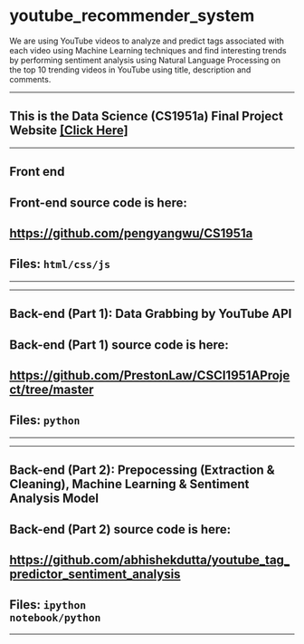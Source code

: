 # youtube_recommender_system

We are using YouTube videos to analyze and predict tags associated with each video using Machine Learning techniques and find interesting trends by performing sentiment analysis using Natural Language Processing on the top 10 trending videos in YouTube using title, description and comments.

---------------------------------------------------------
## This is the Data Science (CS1951a) Final Project Website [[Click Here]](https://pengyangwu.github.io/CS1951a/)
---------------------------------------------------------
##        Front end  

## Front-end source code is here:

## https://github.com/pengyangwu/CS1951a

##    Files:  <code>html/css/js </code>
---------------------------------------------------------

---------------------------------------------------------
##        Back-end (Part 1): Data Grabbing by YouTube API

## Back-end (Part 1) source code is here:

## https://github.com/PrestonLaw/CSCI1951AProject/tree/master

##    Files:  <code>python</code>
---------------------------------------------------------

---------------------------------------------------------
##        Back-end (Part 2): Prepocessing (Extraction & Cleaning), Machine Learning & Sentiment Analysis Model

## Back-end (Part 2) source code is here:

## https://github.com/abhishekdutta/youtube_tag_predictor_sentiment_analysis

##    Files:  <code>ipython notebook/python</code>
---------------------------------------------------------
